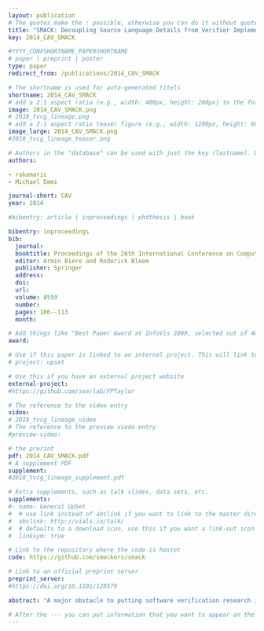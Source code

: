 ```yaml
---
layout: publication
# The quotes make the : possible, otherwise you can do it without quotes
title: "SMACK: Decoupling Source Language Details from Verifier Implementations"
key: 2014_CAV_SMACK

#YYYY_CONFSHORTNAME_PAPERSHORTNAME
# paper | preprint | poster
type: paper
redirect_from: /publications/2014_CAV_SMACK

# The shortname is used for auto-generated titels
shortname: 2014_CAV_SMACK
# add a 2:1 aspect ratio (e.g., width: 400px, height: 200px) to the folder /assets/images/papers/
image: 2014_CAV_SMACK.png
# 2018_tvcg_lineage.png
# add a 2:1 aspect ratio teaser figure (e.g., width: 1200px, height: 600px) to the folder /assets/images/papers/
image_large: 2014_CAV_SMACK.png
#2018_tvcg_lineage_teaser.png

# Authors in the "database" can be used with just the key (lastname). Others can be written properly.
authors:

- rakamaric
- Michael Emmi

journal-short: CAV
year: 2014

#bibentry: article | inproceedings | phdthesis | book

bibentry: inproceedings
bib:
  journal:
  booktitle: Proceedings of the 26th International Conference on Computer Aided Verification (CAV)
  editor: Armin Biere and Roderick Bloem
  publisher: Springer
  address: 
  doi:
  url: 
  volume: 8559
  number: 
  pages: 106--113
  month: 

# Add things like "Best Paper Award at InfoVis 2099, selected out of 4000 submissions"
award:

# Use if this paper is linked to an internal project. This will link to the project site
# project: upset

# Use this if you have an external project website
external-project: 
#https://github.com/soarlab/FPTaylor

# The reference to the video entry
video:
# 2018_tvcg_lineage_video
# The reference to the preview viedo entry
#preview-video:

# the prerint
pdf: 2014_CAV_SMACK.pdf
# A supplement PDF
supplement: 
#2018_tvcg_lineage_supplement.pdf

# Extra supplements, such as talk slides, data sets, etc.
supplements:
#- name: General UpSet
#  # use link instead of abslink if you want to link to the master directory
#  abslink: http://vials.io/talk/
#  # defaults to a download icon, use this if you want a link-out icon
#  linksym: true

# Link to the repository where the code is hostet
code: https://github.com/smackers/smack

# Link to an official preprint server
preprint_server: 
#https://doi.org/10.1101/128579

abstract: "A major obstacle to putting software verification research into practice is the high cost of developing the infrastructure enabling the application of verification algorithms to actual production code, in all of its complexity. Handling an entire programming language is a huge endeavor that few researchers are willing to undertake; even fewer could invest the effort to implement a verification algorithm for many source languages. To decouple the implementations of verification algorithms from the details of source languages, and enable rapid prototyping on production code, we have developed SMACK. At its core, SMACK is a translator from the LLVM intermediate representation (IR) into the Boogie intermediate verification language (IVL). Sourcing LLVM exploits an increasing number of compiler front ends, optimizations, and analyses. Targeting Boogie exploits a canonical platform which simplifies the implementation of algorithms for verification, model checking, and abstract interpretation. Our initial experience in verifying C-language programs is encouraging: SMACK is competitive in SV-COMP benchmarks, is able to translate large programs (100 KLOC), and is being used in several verification research prototypes."

# After the --- you can put information that you want to appear on the website using markdown formatting or HTML. A good example are acknowledgements, extra references, an erratum, etc.
---
```

